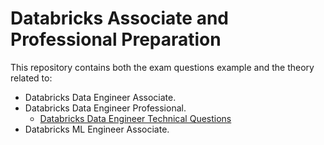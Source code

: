# Databricks  Associate and Professional Preparation 

This repository contains both the exam questions example and the theory related to:

- Databricks Data Engineer Associate.  
- Databricks Data Engineer Professional.  
  - [Databricks Data Engineer Technical Questions](./01_Databricks_Data_Engineer_Interview_Questions.md)
- Databricks ML Engineer Associate.  



